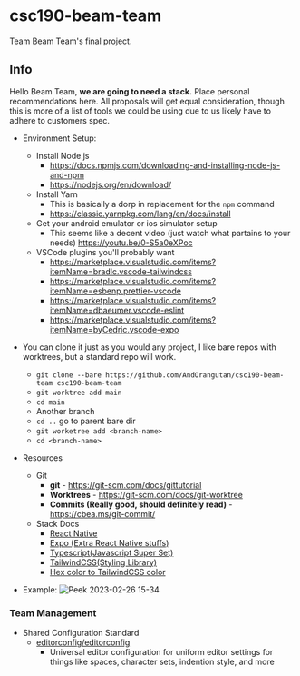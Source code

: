 # csc190-beam-team

Team Beam Team's final project.

## Info

Hello Beam Team, **we are going to need a stack.** Place personal recommendations here. All proposals will get equal consideration, though this is more of a list of tools we could be using due to us likely have to adhere to customers spec.

- Environment Setup:
    - Install Node.js
        - https://docs.npmjs.com/downloading-and-installing-node-js-and-npm
        - https://nodejs.org/en/download/
    - Install Yarn
        - This is basically a dorp in replacement for the `npm` command
        - https://classic.yarnpkg.com/lang/en/docs/install
    - Get your android emulator or ios simulator setup
        - This seems like a decent video (just watch what partains to your needs) https://youtu.be/0-S5a0eXPoc
    - VSCode plugins you'll probably want
        - https://marketplace.visualstudio.com/items?itemName=bradlc.vscode-tailwindcss
        - https://marketplace.visualstudio.com/items?itemName=esbenp.prettier-vscode
        - https://marketplace.visualstudio.com/items?itemName=dbaeumer.vscode-eslint
        - https://marketplace.visualstudio.com/items?itemName=byCedric.vscode-expo
- You can clone it just as you would any project, I like bare repos with worktrees, but a standard repo will work.
    - `git clone --bare https://github.com/AndOrangutan/csc190-beam-team csc190-beam-team`
    - `git worktree add main`
    - `cd main`
    - Another branch
    - `cd ..` go to parent bare dir
    - `git worketree add <branch-name>`
    - `cd <branch-name>`

- Resources
    - Git
        - **git** - https://git-scm.com/docs/gittutorial
        - **Worktrees** - https://git-scm.com/docs/git-worktree
        - **Commits (Really good, should definitely read)** - https://cbea.ms/git-commit/
    - Stack Docs
        - [React Native](https://reactnative.dev/docs/components-and-apis)
        - [Expo (Extra React Native stuffs)](https://docs.expo.dev/)
        - [Typescript(Javascript Super Set)](https://www.typescriptlang.org/docs/)
        - [TailwindCSS(Styling Library)](https://tailwindcss.com/docs/installation)
        - [Hex color to TailwindCSS color](https://tailwind-color-finder.vercel.app/)

- Example:
![Peek 2023-02-26 15-34](https://user-images.githubusercontent.com/40435989/221444565-20127409-03ba-4f01-b948-2839e321e61d.gif)

### Team Management

- Shared Configuration Standard
    - [editorconfig/editorconfig](https://github.com/editorconfig/editorconfig)
        - Universal editor configuration for uniform editor settings for things like spaces, character sets, indention style, and more

